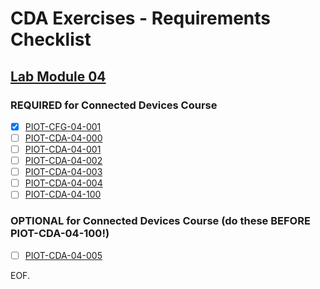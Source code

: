 # CDA Exercises - Requirements Checklist

## [Lab Module 04](https://github.com/orgs/programming-the-iot/projects/1#column-10488386)

### REQUIRED for Connected Devices Course

- [x] [PIOT-CFG-04-001](https://github.com/programming-the-iot/book-exercise-tasks/issues/50)
- [ ] [PIOT-CDA-04-000](https://github.com/programming-the-iot/book-exercise-tasks/issues/13)
- [ ] [PIOT-CDA-04-001](https://github.com/programming-the-iot/book-exercise-tasks/issues/76)
- [ ] [PIOT-CDA-04-002](https://github.com/programming-the-iot/book-exercise-tasks/issues/77)
- [ ] [PIOT-CDA-04-003](https://github.com/programming-the-iot/book-exercise-tasks/issues/59)
- [ ] [PIOT-CDA-04-004](https://github.com/programming-the-iot/book-exercise-tasks/issues/61)
- [ ] [PIOT-CDA-04-100](https://github.com/programming-the-iot/book-exercise-tasks/issues/7)

### OPTIONAL for Connected Devices Course (do these BEFORE PIOT-CDA-04-100!)

- [ ] [PIOT-CDA-04-005](https://github.com/programming-the-iot/book-exercise-tasks/issues/78)

EOF.
